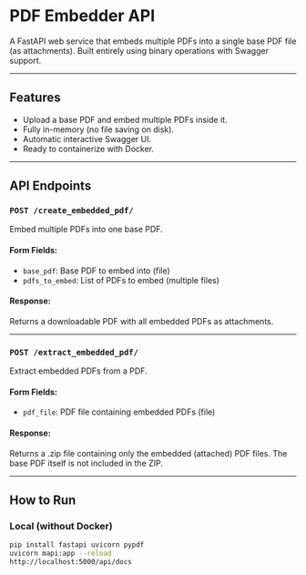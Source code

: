 #  PDF Embedder API

A FastAPI web service that embeds multiple PDFs into a single base PDF file (as attachments). Built entirely using binary operations with Swagger support.

---

##  Features

- Upload a base PDF and embed multiple PDFs inside it.
- Fully in-memory (no file saving on disk).
- Automatic interactive Swagger UI.
- Ready to containerize with Docker.

---

##  API Endpoints

### `POST /create_embedded_pdf/`

Embed multiple PDFs into one base PDF.

#### Form Fields:
- `base_pdf`: Base PDF to embed into (file)
- `pdfs_to_embed`: List of PDFs to embed (multiple files)

#### Response:
Returns a downloadable PDF with all embedded PDFs as attachments.

---
### `POST /extract_embedded_pdf/`
Extract embedded PDFs from a PDF.

#### Form Fields:
- `pdf_file`: PDF file containing embedded PDFs (file)
  
#### Response:
Returns a .zip file containing only the embedded (attached) PDF files. The base PDF itself is not included in the ZIP.

---

##  How to Run

###  Local (without Docker)

```bash
pip install fastapi uvicorn pypdf
uvicorn mapi:app --reload
http://localhost:5000/api/docs

